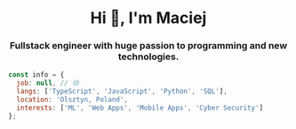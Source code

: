<h1 align="center">Hi 👋, I'm Maciej</h1>
<h3 align="center">Fullstack engineer with huge passion to programming and new technologies.</h3>

```js
const info = {
  job: null, // 😢
  langs: ['TypeScript', 'JavaScript', 'Python', 'SQL'],
  location: 'Olsztyn, Poland',
  interests: ['ML', 'Web Apps', 'Mobile Apps', 'Cyber Security']
};
```
